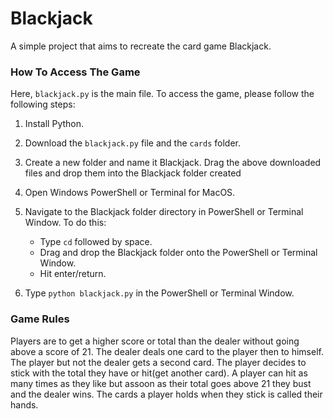 # Blackjack


A simple project that aims to recreate the card game Blackjack.

### How To Access The Game

Here, `blackjack.py` is the main file.
To access the game, please follow the following steps:

1. Install Python.

2. Download the `blackjack.py` file and the `cards` folder.

3. Create a new folder and name it Blackjack. Drag the above downloaded files and drop them into the Blackjack folder created

4. Open Windows PowerShell or Terminal for MacOS.

5. Navigate to the Blackjack folder directory in PowerShell or Terminal Window. To do this:
   - Type `cd` followed by space.
   - Drag and drop the Blackjack folder onto the PowerShell or Terminal Window.
   - Hit enter/return.
   
6. Type `python blackjack.py` in the PowerShell or Terminal Window. 

### Game Rules 

Players are to get a higher score or total than the dealer without going  above a score of 21.
The dealer deals one card to the player then to himself. The player but not the dealer gets a second card. 
The player decides to stick with the total they have or hit(get another card). A player can hit as many times as they like 
but assoon as their total goes above 21 they bust and the dealer wins.
The cards a player holds when they stick is called their hands. 
